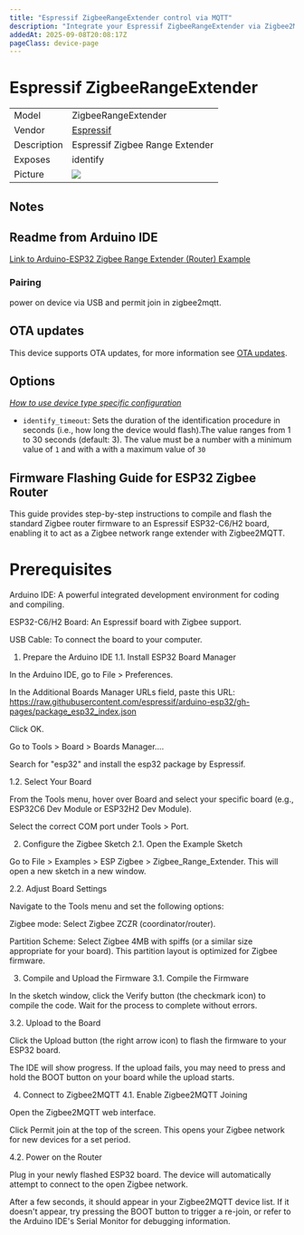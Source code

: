 ```yaml
---
title: "Espressif ZigbeeRangeExtender control via MQTT"
description: "Integrate your Espressif ZigbeeRangeExtender via Zigbee2MQTT with whatever smart home infrastructure you are using without the vendor's bridge or gateway."
addedAt: 2025-09-08T20:08:17Z
pageClass: device-page
---
```


<!-- !!!! -->
<!-- ATTENTION: This file is auto-generated through docgen! -->
<!-- You can only edit the "Notes"-Section between the two comment lines "Notes BEGIN" and "Notes END". -->
<!-- Do not use h1 or h2 heading within "## Notes"-Section. -->
<!-- !!!! -->

# Espressif ZigbeeRangeExtender 

|     |     |
|-----|-----|
| Model | ZigbeeRangeExtender   |
| Vendor  | [Espressif](/supported-devices/#v=Espressif)  |
| Description | Espressif Zigbee Range Extender |
| Exposes | identify |
| Picture | ![](https://www.zigbee2mqtt.io/images/devices/Espressif-ZigbeeRangeExtender.png) |


<!-- Notes BEGIN: You can edit here. Add "## Notes" headline if not already present. -->
## Notes

## Readme from Arduino IDE

[Link to Arduino-ESP32 Zigbee Range Extender (Router) Example](https://github.com/espressif/arduino-esp32/blob/master/libraries/Zigbee/examples/Zigbee_Range_Extender/README.md)

### Pairing
power on device via USB and permit join in zigbee2mqtt.

<!-- Notes END: Do not edit below this line -->


## OTA updates
This device supports OTA updates, for more information see [OTA updates](../guide/usage/ota_updates.md).


## Options
*[How to use device type specific configuration](../guide/configuration/devices-groups.md#specific-device-options)*

* `identify_timeout`: Sets the duration of the identification procedure in seconds (i.e., how long the device would flash).The value ranges from 1 to 30 seconds (default: 3). The value must be a number with a minimum value of `1` and with a with a maximum value of `30`

## Firmware Flashing Guide for ESP32 Zigbee Router
This guide provides step-by-step instructions to compile and flash the standard Zigbee router firmware to an Espressif ESP32-C6/H2 board, enabling it to act as a Zigbee network range extender with Zigbee2MQTT.

# Prerequisites
Arduino IDE: A powerful integrated development environment for coding and compiling.

ESP32-C6/H2 Board: An Espressif board with Zigbee support.

USB Cable: To connect the board to your computer.

1. Prepare the Arduino IDE
1.1. Install ESP32 Board Manager

In the Arduino IDE, go to File > Preferences.

In the Additional Boards Manager URLs field, paste this URL: https://raw.githubusercontent.com/espressif/arduino-esp32/gh-pages/package_esp32_index.json

Click OK.

Go to Tools > Board > Boards Manager....

Search for "esp32" and install the esp32 package by Espressif.

1.2. Select Your Board

From the Tools menu, hover over Board and select your specific board (e.g., ESP32C6 Dev Module or ESP32H2 Dev Module).

Select the correct COM port under Tools > Port.

2. Configure the Zigbee Sketch
2.1. Open the Example Sketch

Go to File > Examples > ESP Zigbee > Zigbee_Range_Extender. This will open a new sketch in a new window.

2.2. Adjust Board Settings

Navigate to the Tools menu and set the following options:

Zigbee mode: Select Zigbee ZCZR (coordinator/router).

Partition Scheme: Select Zigbee 4MB with spiffs (or a similar size appropriate for your board). This partition layout is optimized for Zigbee firmware.

3. Compile and Upload the Firmware
3.1. Compile the Firmware

In the sketch window, click the Verify button (the checkmark icon) to compile the code. Wait for the process to complete without errors.

3.2. Upload to the Board

Click the Upload button (the right arrow icon) to flash the firmware to your ESP32 board.

The IDE will show progress. If the upload fails, you may need to press and hold the BOOT button on your board while the upload starts.

4. Connect to Zigbee2MQTT
4.1. Enable Zigbee2MQTT Joining

Open the Zigbee2MQTT web interface.

Click Permit join at the top of the screen. This opens your Zigbee network for new devices for a set period.

4.2. Power on the Router

Plug in your newly flashed ESP32 board. The device will automatically attempt to connect to the open Zigbee network.

After a few seconds, it should appear in your Zigbee2MQTT device list. If it doesn't appear, try pressing the BOOT button to trigger a re-join, or refer to the Arduino IDE's Serial Monitor for debugging information.
